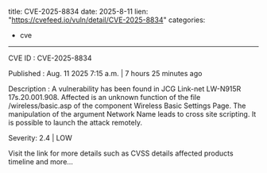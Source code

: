  
title: CVE-2025-8834
date: 2025-8-11
lien: "https://cvefeed.io/vuln/detail/CVE-2025-8834"
categories:
  - cve
---

CVE ID : CVE-2025-8834

Published :  Aug. 11
2025
7:15 a.m. | 7 hours
25 minutes ago

Description : A vulnerability has been found in JCG Link-net LW-N915R 17s.20.001.908. Affected is an unknown function of the file /wireless/basic.asp of the component Wireless Basic Settings Page. The manipulation of the argument Network Name leads to cross site scripting. It is possible to launch the attack remotely.

Severity: 2.4 | LOW

Visit the link for more details
such as CVSS details
affected products
timeline
and more...

